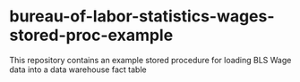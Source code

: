 # bureau-of-labor-statistics-wages-stored-proc-example
This repository contains an example stored procedure for loading BLS Wage data into a data warehouse fact table
